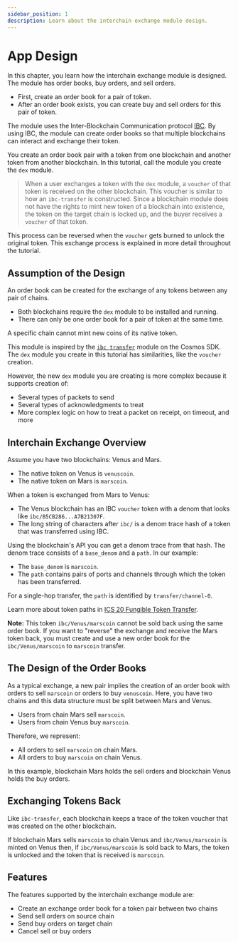 ```yaml
---
sidebar_position: 1
description: Learn about the interchain exchange module design.
---
```


# App Design

In this chapter, you learn how the interchain exchange module is designed. The module has order books, buy orders, and sell orders. 

- First, create an order book for a pair of token. 
- After an order book exists, you can create buy and sell orders for this pair of token.

The module uses the Inter-Blockchain Communication protocol [IBC](https://github.com/cosmos/ics/blob/master/ibc/2_IBC_ARCHITECTURE.md). By using IBC, the module can create order books so that multiple blockchains can interact and exchange their token.

You create an order book pair with a token from one blockchain and another token from another blockchain. In this tutorial, call the module you create the `dex` module.

> When a user exchanges a token with the `dex` module, a `voucher` of that token is received on the other blockchain. This voucher is similar to how an `ibc-transfer` is constructed. Since a blockchain module does not have the rights to mint new token of a blockchain into existence, the token on the target chain is locked up, and the buyer receives a `voucher` of that token.

This process can be reversed when the `voucher` gets burned to unlock the original token. This exchange process is explained in more detail throughout the tutorial.

## Assumption of the Design

An order book can be created for the exchange of any tokens between any pair of chains. 

- Both blockchains require the `dex` module to be installed and running. 
- There can only be one order book for a pair of token at the same time.

<!-- There is no condition to check for open channels between two chains. -->

A specific chain cannot mint new coins of its native token.

<!-- The module is trustless, there is no condition to check when opening a channel between two chains. Any pair of tokens can be exchanged between any pair of chains. -->

This module is inspired by the [`ibc transfer`](https://github.com/cosmos/ibc-go/tree/main/modules/apps/transfer) module on the Cosmos SDK. The `dex` module you create in this tutorial has similarities, like the `voucher` creation. 

However, the new `dex` module you are creating is more complex because it supports creation of:

- Several types of packets to send
- Several types of acknowledgments to treat
- More complex logic on how to treat a packet on receipt, on timeout, and more

## Interchain Exchange Overview

Assume you have two blockchains: Venus and Mars. 

- The native token on Venus is `venuscoin`.
- The native token on Mars is `marscoin`.

When a token is exchanged from Mars to Venus:

 - The Venus blockchain has an IBC `voucher` token with a denom that looks like `ibc/B5CB286...A7B21307F`. 
- The long string of characters after `ibc/` is a denom trace hash of a token that was transferred using IBC. 

Using the blockchain's API you can get a denom trace from that hash. The denom trace consists of a `base_denom` and a `path`. In our example:

- The `base_denom` is `marscoin`.
- The `path` contains pairs of ports and channels through which the token has been transferred. 

For a single-hop transfer, the `path` is identified by `transfer/channel-0`. 

Learn more about token paths in [ICS 20 Fungible Token Transfer](https://github.com/cosmos/ibc/tree/master/spec/app/ics-020-fungible-token-transfer).

**Note:** This token `ibc/Venus/marscoin` cannot be sold back using the same order book. If you want to "reverse" the exchange and receive the Mars token back, you must create and use a new order book for the `ibc/Venus/marscoin` to `marscoin` transfer.

## The Design of the Order Books

As a typical exchange, a new pair implies the creation of an order book with orders to sell `marscoin` or orders to buy `venuscoin`. Here, you have two chains and this data structure must be split between Mars and Venus.

- Users from chain Mars sell `marscoin`.
- Users from chain Venus buy `marscoin`. 

Therefore, we represent:

- All orders to sell `marscoin` on chain Mars.
- All orders to buy `marscoin` on chain Venus.

In this example, blockchain Mars holds the sell orders and blockchain Venus holds the buy orders.

## Exchanging Tokens Back

Like `ibc-transfer`, each blockchain keeps a trace of the token voucher that was created on the other blockchain.

If blockchain Mars sells `marscoin` to chain Venus and `ibc/Venus/marscoin` is minted on Venus then, if `ibc/Venus/marscoin` is sold back to Mars, the token is unlocked and the token that is received is `marscoin`.

## Features

The features supported by the interchain exchange module are:

- Create an exchange order book for a token pair between two chains
- Send sell orders on source chain
- Send buy orders on target chain
- Cancel sell or buy orders
